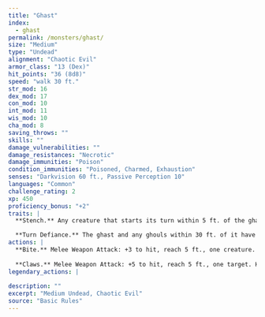 ```yaml
---
title: "Ghast"
index:
  - ghast
permalink: /monsters/ghast/
size: "Medium"
type: "Undead"
alignment: "Chaotic Evil"
armor_class: "13 (Dex)"
hit_points: "36 (8d8)"
speed: "walk 30 ft."
str_mod: 16
dex_mod: 17
con_mod: 10
int_mod: 11
wis_mod: 10
cha_mod: 8
saving_throws: ""
skills: ""
damage_vulnerabilities: ""
damage_resistances: "Necrotic"
damage_immunities: "Poison"
condition_immunities: "Poisoned, Charmed, Exhaustion"
senses: "Darkvision 60 ft., Passive Perception 10"
languages: "Common"
challenge_rating: 2
xp: 450
proficiency_bonus: "+2"
traits: |
  **Stench.** Any creature that starts its turn within 5 ft. of the ghast must succeed on a DC 10 Constitution saving throw or be poisoned until the start of its next turn. On a successful saving throw, the creature is immune to the ghast's Stench for 24 hours.

  **Turn Defiance.** The ghast and any ghouls within 30 ft. of it have advantage on saving throws against effects that turn undead.
actions: |
  **Bite.** Melee Weapon Attack: +3 to hit, reach 5 ft., one creature. Hit: 12 (2d8 + 3) piercing damage.
  
  **Claws.** Melee Weapon Attack: +5 to hit, reach 5 ft., one target. Hit: 10 (2d6 + 3) slashing damage. If the target is a creature other than an undead, it must succeed on a DC 10 Constitution saving throw or be paralyzed for 1 minute. The target can repeat the saving throw at the end of each of its turns, ending the effect on itself on a success.  
legendary_actions: |
  
description: ""
excerpt: "Medium Undead, Chaotic Evil"
source: "Basic Rules"
---
```

